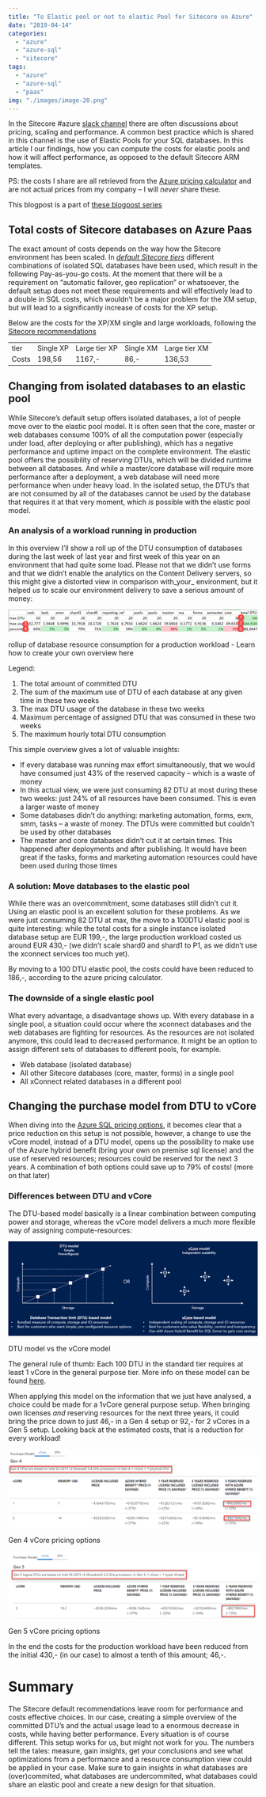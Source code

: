 ```yaml
---
title: "To Elastic pool or not to elastic Pool for Sitecore on Azure"
date: "2019-04-14"
categories: 
  - "azure"
  - "azure-sql"
  - "sitecore"
tags: 
  - "azure"
  - "azure-sql"
  - "paas"
img: "./images/image-20.png"
---
```


In the Sitecore #azure [slack channel](https://sitecorechat.slack.com) there are often discussions about pricing, scaling and performance. A common best practice which is shared in this channel is the use of Elastic Pools for your SQL databases. In this article I our findings, how you can compute the costs for elastic pools and how it will affect performance, as opposed to the default Sitecore ARM templates.  
  
PS: the costs I share are all retrieved from the [Azure pricing calculator](https://azure.microsoft.com/en-us/pricing/calculator/?devtest=true&service=sql-database) and are not actual prices from my company – I will _never_ share these.  
  
This blogpost is a part of [these blogpost series](https://blog.baslijten.com/sitecore-on-azure-design-considerations-to-be-more-cost-efficient-and-have-more-performance/)

## Total costs of Sitecore databases on Azure Paas

The exact amount of costs depends on the way how the Sitecore environment has been scaled. In [_default Sitecore tiers_](https://kb.sitecore.net/articles/043375) different combinations of isolated SQL databases have been used, which result in the following Pay-as-you-go costs. At the moment that there will be a requirement on “automatic failover, geo replication” or whatsoever, the default setup does not meet these requirements and will effectively lead to a double in SQL costs, which wouldn’t be a major problem for the XM setup, but will lead to a significantly increase of costs for the XP setup.  
  
Below are the costs for the XP/XM single and large workloads, following the [Sitecore recommendations](https://kb.sitecore.net/articles/043375)

<table class="wp-block-table"><tbody><tr><td>tier</td><td>Single XP</td><td>Large tier XP</td><td>Single XM</td><td>Large tier XM</td></tr><tr><td>Costs</td><td>198,56</td><td>1167,-</td><td>86,-</td><td>136,53</td></tr></tbody></table>

## Changing from isolated databases to an elastic pool

While Sitecore’s default setup offers isolated databases, a lot of people move over to the elastic pool model. It is often seen that the core, master or web databases consume 100% of all the computation power (especially under load, after deploying or after publishing), which has a negative performance and uptime impact on the complete environment. The elastic pool offers the possibility of reserving DTUs, which will be divided runtime between all databases. And while a master/core database will require more performance after a deployment, a web database will need more performance when under heavy load. In the isolated setup, the DTU’s that are not consumed by all of the databases cannot be used by the database that requires it at that very moment, which _is_ possible with the elastic pool model.

### An analysis of a workload running in production

In this overview I’ll show a roll up of the DTU consumption of databases during the last week of last year and first week of this year on an environment that had quite some load. Please not that we didn’t use forms and that we didn’t enable the analytics on the Content Delivery servers, so this might give a distorted view in comparison with_your_ environment, but it helped _us_ to scale our environment delivery to save a serious amount of money:

![](images/image-3.png)

rollup of database resource consumption for a production workload - Learn how to create your own overview here  

Legend:

1. The total amount of committed DTU
2. The sum of the maximum use of DTU of each database at any given time in these two weeks
3. The max DTU usage of the database in these two weeks
4. Maximum percentage of assigned DTU that was consumed in these two weeks
5. The maximum hourly total DTU consumption

This simple overview gives a lot of valuable insights:

- If every database was running max effort simultaneously, that we would have consumed just 43% of the reserved capacity – which is a waste of money
- In this actual view, we were just consuming 82 DTU at most during these two weeks: just 24% of all resources have been consumed. This is even a larger waste of money
- Some databases didn’t do anything: marketing automation, forms, exm, smm, tasks – a waste of money. The DTUs were committed but couldn't be used by other databases
- The master and core databases didn’t cut it at certain times. This happened after deployments and after publishing. It would have been great if the tasks, forms and marketing automation resources could have been used during those times

### A solution: Move databases to the elastic pool

While there was an overcommitment, some databases still didn’t cut it. Using an elastic pool is an excellent solution for these problems. As we were just consuming 82 DTU at max, the move to a 100DTU elastic pool is quite interesting: while the total costs for a single instance isolated database setup are EUR 199,-, the large production workload costed us around EUR 430,- (we didn’t scale shard0 and shard1 to P1, as we didn’t use the xconnect services too much yet).  
  
By moving to a 100 DTU elastic pool, the costs could have been reduced to 186,-, according to the azure pricing calculator.

### The downside of a single elastic pool

What every advantage, a disadvantage shows up. With every database in a single pool, a situation could occur where the xconnect databases and the web databases are fighting for resources. As the resources are not isolated anymore, this could lead to decreased performance. It might be an option to assign different sets of databases to different pools, for example.

- Web database (isolated database)
- All other Sitecore databases (core, master, forms) in a single pool
- All xConnect related databases in a different pool

## Changing the purchase model from DTU to vCore

When diving into the [Azure SQL pricing options](https://azure.microsoft.com/en-us/pricing/details/sql-database/single/), it becomes clear that a price reduction on this setup is not possible, however, a change to use the vCore model, instead of a DTU model, opens up the possibility to make use of the Azure hybrid benefit (bring your own on premise sql license) and the use of reserved resources; resources could be reserved for the next 3 years. A combination of both options could save up to 79% of costs! (more on that later)

### Differences between DTU and vCore

The DTU-based model basically is a linear combination between computing power and storage, whereas the vCore model delivers a much more flexible way of assigning compute-resources:

![](images/image-4.png)

DTU model vs the vCore model

The general rule of thumb: Each 100 DTU in the standard tier requires at least 1 vCore in the general purpose tier. More info on these model can be found [here](https://docs.microsoft.com/nl-nl/azure/sql-database/sql-database-purchase-models#understanding-dtus).  
  
When applying this model on the information that we just have analysed, a choice could be made for a 1vCore general purpose setup. When bringing own licenses _and_ reserving resources for the next three years, it could bring the price down to just 46,- in a Gen 4 setup or 92,- for 2 vCores in a Gen 5 setup. Looking back at the estimated costs, that is a reduction for every workload!

![](images/image-5.png)

Gen 4 vCore pricing options

![](images/image-6.png)

Gen 5 vCore pricing options

In the end the costs for the production workload have been reduced from the initial 430,- (in our case) to almost a tenth of this amount; 46,-.

# Summary

The Sitecore default recommendations leave room for performance and costs effective choices. In our case, creating a simple overview of the committed DTU’s and the actual usage lead to a enormous decrease in costs, while having better performance. Every situation is of course different. This setup works for us, but might not work for you. The numbers tell the tales: measure, gain insights, get your conclusions and see what optimizations from a performance and a resource consumption view could be applied in your case. Make sure to gain insights in what databases are (over)commited, what databases are undercommited, what databases could share an elastic pool and create a new design for that situation.
